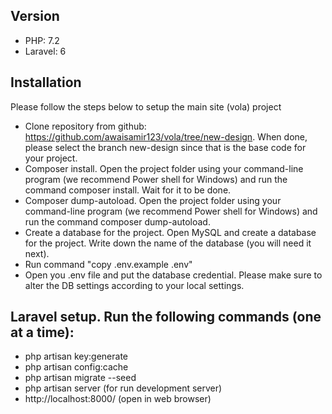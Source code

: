 ## Version
- PHP: 7.2
- Laravel: 6
## Installation
Please follow the steps below to setup the main site (vola) project
- Clone repository from github: https://github.com/awaisamir123/vola/tree/new-design. When done, please select the branch new-design since that is the base code for your project.
- Composer install. Open the project folder using your command-line program (we recommend Power shell for Windows) and run the command composer install. Wait for it to be done.
- Composer dump-autoload. Open the project folder using your command-line program (we recommend Power shell for Windows) and run the command composer dump-autoload.
- Create a database for the project. Open MySQL and create a database for the project. Write down the name of the database (you will need it next).
- Run command "copy .env.example .env"
- Open you .env file and put the database credential. Please make sure to alter the DB settings according to your local settings.
## Laravel setup. Run the following commands (one at a time):
- php artisan key:generate
- php artisan config:cache
- php artisan migrate --seed
- php artisan server (for run development server)
- http://localhost:8000/ (open in web browser)
